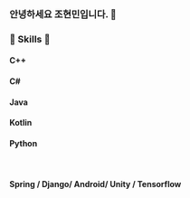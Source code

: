 ### 안녕하세요 조현민입니다. 👋

<h3>🌱 Skills 🌱</h3>
<p>
  <h4>C++</h4>
  <h4>C#</h4>
  <h4>Java</h4>
  <h4>Kotlin</h4>
  <h4>Python</h4>
    
  </br>  
  <h4>Spring / Django/ Android/ Unity / Tensorflow</h4>
  
</p>

<!--
**joehyeonmin/joehyeonmin** is a ✨ _special_ ✨ repository because its `README.md` (this file) appears on your GitHub profile.

Here are some ideas to get you started:

- 🔭 I’m currently working on ...
- 🌱 I’m currently learning ...
- 👯 I’m looking to collaborate on ...
- 🤔 I’m looking for help with ...
- 💬 Ask me about ...
- 📫 How to reach me: ...
- 😄 Pronouns: ...
- ⚡ Fun fact: ...
-->
